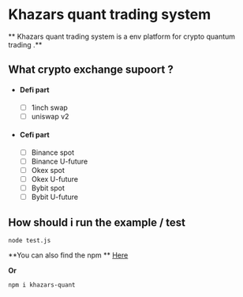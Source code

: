 # Khazars quant trading system

** Khazars quant trading system is a env platform for crypto quantum trading .**

## What crypto exchange supoort ?

- #### Defi part
    - [ ] 1inch swap 
    - [ ] uniswap v2

- #### Cefi part
    - [ ] Binance spot
    - [ ] Binance U-future
    - [ ] Okex spot
    - [ ] Okex U-future
    - [ ] Bybit spot
    - [ ] Bybit U-future

## How should i run the example / test 

```node test.js```

**You can also find the npm ** [Here](https://www.npmjs.com/package/khazars-quant)

**Or**

```npm i khazars-quant```